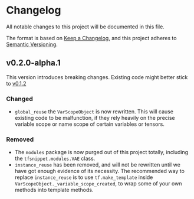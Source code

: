# Changelog
All notable changes to this project will be documented in this file.

The format is based on [Keep a Changelog](https://keepachangelog.com/en/1.0.0/),
and this project adheres to [Semantic Versioning](https://semver.org/spec/v2.0.0.html).

## v0.2.0-alpha.1
This version introduces breaking changes. Existing code might better stick to [v0.1.2](https://github.com/haowen-xu/tfsnippet/tree/v0.1.2)

### Changed
- `global_reuse` the `VarScopeObject` is now rewritten.
  This will cause existing code to be malfunction, if they rely heavily on the precise variable scope or name scope of certain variables or tensors.

### Removed
- The `modules` package is now purged out of this project totally, including the `tfsnippet.modules.VAE` class.
- `instance_reuse` has been removed, and will not be rewritten until we have got enough evidence of its necessity.
  The recommended way to replace `instance_reuse` is to use `tf.make_template` inside `VarScopeObject._variable_scope_created`,
  to wrap some of your own methods into template methods.
